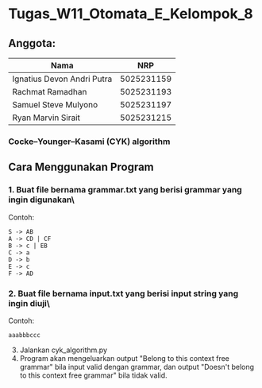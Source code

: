 # Tugas_W11_Otomata_E_Kelompok_8
## Anggota:
| Nama | NRP |
| ---- | --- |
| Ignatius Devon Andri Putra | 5025231159 |
| Rachmat Ramadhan | 5025231193 |
| Samuel Steve Mulyono | 5025231197 |
| Ryan Marvin Sirait | 5025231215 |
### Cocke–Younger–Kasami (CYK) algorithm


## Cara Menggunakan Program
### 1. Buat file bernama grammar.txt yang berisi grammar yang ingin digunakan\
Contoh:
```
S -> AB
A -> CD | CF
B -> c | EB
C -> a
D -> b
E -> c
F -> AD
```
### 2. Buat file bernama input.txt yang berisi input string yang ingin diuji\
Contoh:
```
aaabbbccc
```
3. Jalankan cyk_algorithm.py
4. Program akan mengeluarkan output "Belong to this context free grammar" bila input valid dengan grammar, dan output "Doesn't belong to this context free grammar" bila tidak valid.

